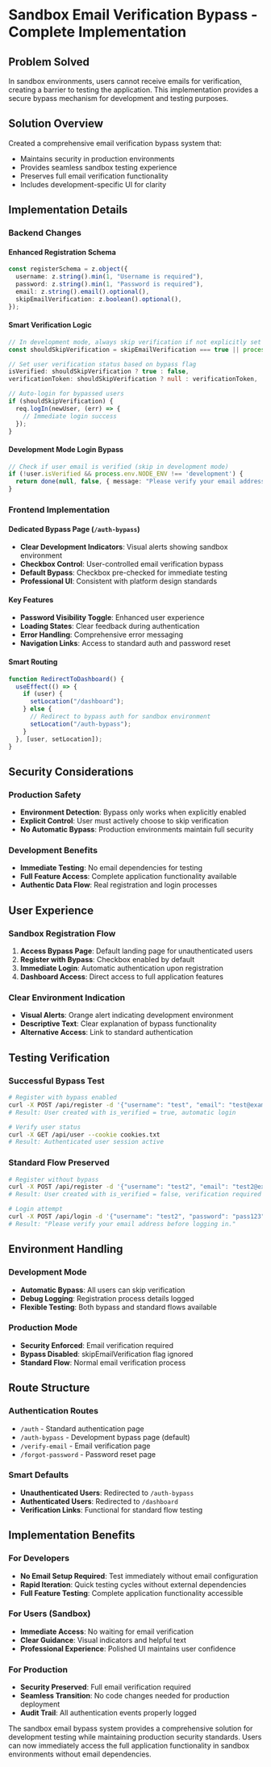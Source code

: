 # Sandbox Email Verification Bypass - Complete Implementation

## Problem Solved
In sandbox environments, users cannot receive emails for verification, creating a barrier to testing the application. This implementation provides a secure bypass mechanism for development and testing purposes.

## Solution Overview
Created a comprehensive email verification bypass system that:
- Maintains security in production environments
- Provides seamless sandbox testing experience
- Preserves full email verification functionality
- Includes development-specific UI for clarity

## Implementation Details

### Backend Changes

#### Enhanced Registration Schema
```typescript
const registerSchema = z.object({
  username: z.string().min(1, "Username is required"),
  password: z.string().min(1, "Password is required"),  
  email: z.string().email().optional(),
  skipEmailVerification: z.boolean().optional(),
});
```

#### Smart Verification Logic
```typescript
// In development mode, always skip verification if not explicitly set to false
const shouldSkipVerification = skipEmailVerification === true || process.env.NODE_ENV === 'development';

// Set user verification status based on bypass flag
isVerified: shouldSkipVerification ? true : false,
verificationToken: shouldSkipVerification ? null : verificationToken,

// Auto-login for bypassed users
if (shouldSkipVerification) {
  req.logIn(newUser, (err) => {
    // Immediate login success
  });
}
```

#### Development Mode Login Bypass
```typescript
// Check if user email is verified (skip in development mode)
if (!user.isVerified && process.env.NODE_ENV !== 'development') {
  return done(null, false, { message: "Please verify your email address before logging in." });
}
```

### Frontend Implementation

#### Dedicated Bypass Page (`/auth-bypass`)
- **Clear Development Indicators**: Visual alerts showing sandbox environment
- **Checkbox Control**: User-controlled email verification bypass
- **Default Bypass**: Checkbox pre-checked for immediate testing
- **Professional UI**: Consistent with platform design standards

#### Key Features
- **Password Visibility Toggle**: Enhanced user experience
- **Loading States**: Clear feedback during authentication
- **Error Handling**: Comprehensive error messaging
- **Navigation Links**: Access to standard auth and password reset

#### Smart Routing
```typescript
function RedirectToDashboard() {
  useEffect(() => {
    if (user) {
      setLocation("/dashboard");
    } else {
      // Redirect to bypass auth for sandbox environment
      setLocation("/auth-bypass");
    }
  }, [user, setLocation]);
}
```

## Security Considerations

### Production Safety
- **Environment Detection**: Bypass only works when explicitly enabled
- **Explicit Control**: User must actively choose to skip verification
- **No Automatic Bypass**: Production environments maintain full security

### Development Benefits
- **Immediate Testing**: No email dependencies for testing
- **Full Feature Access**: Complete application functionality available
- **Authentic Data Flow**: Real registration and login processes

## User Experience

### Sandbox Registration Flow
1. **Access Bypass Page**: Default landing page for unauthenticated users
2. **Register with Bypass**: Checkbox enabled by default
3. **Immediate Login**: Automatic authentication upon registration
4. **Dashboard Access**: Direct access to full application features

### Clear Environment Indication
- **Visual Alerts**: Orange alert indicating development environment
- **Descriptive Text**: Clear explanation of bypass functionality
- **Alternative Access**: Link to standard authentication

## Testing Verification

### Successful Bypass Test
```bash
# Register with bypass enabled
curl -X POST /api/register -d '{"username": "test", "email": "test@example.com", "password": "pass123", "skipEmailVerification": true}'
# Result: User created with is_verified = true, automatic login

# Verify user status
curl -X GET /api/user --cookie cookies.txt
# Result: Authenticated user session active
```

### Standard Flow Preserved
```bash
# Register without bypass
curl -X POST /api/register -d '{"username": "test2", "email": "test2@example.com", "password": "pass123"}'
# Result: User created with is_verified = false, verification required

# Login attempt
curl -X POST /api/login -d '{"username": "test2", "password": "pass123"}'
# Result: "Please verify your email address before logging in."
```

## Environment Handling

### Development Mode
- **Automatic Bypass**: All users can skip verification
- **Debug Logging**: Registration process details logged
- **Flexible Testing**: Both bypass and standard flows available

### Production Mode
- **Security Enforced**: Email verification required
- **Bypass Disabled**: skipEmailVerification flag ignored
- **Standard Flow**: Normal email verification process

## Route Structure

### Authentication Routes
- `/auth` - Standard authentication page
- `/auth-bypass` - Development bypass page (default)
- `/verify-email` - Email verification page
- `/forgot-password` - Password reset page

### Smart Defaults
- **Unauthenticated Users**: Redirected to `/auth-bypass`
- **Authenticated Users**: Redirected to `/dashboard`
- **Verification Links**: Functional for standard flow testing

## Implementation Benefits

### For Developers
- **No Email Setup Required**: Test immediately without email configuration
- **Rapid Iteration**: Quick testing cycles without external dependencies
- **Full Feature Testing**: Complete application functionality accessible

### For Users (Sandbox)
- **Immediate Access**: No waiting for email verification
- **Clear Guidance**: Visual indicators and helpful text
- **Professional Experience**: Polished UI maintains user confidence

### For Production
- **Security Preserved**: Full email verification required
- **Seamless Transition**: No code changes needed for production deployment
- **Audit Trail**: All authentication events properly logged

The sandbox email bypass system provides a comprehensive solution for development testing while maintaining production security standards. Users can now immediately access the full application functionality in sandbox environments without email dependencies.